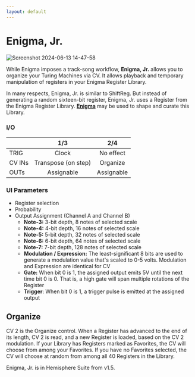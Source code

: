 ```yaml
---
layout: default
---
```

# Enigma, Jr.

![Screenshot 2024-06-13 14-47-58](https://github.com/djphazer/O_C-Phazerville/assets/109086194/3a64ad53-73ff-4fc0-9d10-4e4f345ffaa3)

While Enigma imposes a track-song workflow, **Enigma, Jr.** allows you to organize your Turing Machines via CV. It allows playback and temporary manipulation of registers in your Enigma Register Library.

In many respects, Enigma, Jr. is similar to ShiftReg. But instead of generating a random sixteen-bit register, Enigma, Jr. uses a Register from the Enigma Register Library. [**Enigma**](Enigma) may be used to shape and curate this Library.

### I/O

|        |         1/3         |    2/4     |
| ------ | :-----------------: | :--------: |
| TRIG   |        Clock        | No effect  |
| CV INs | Transpose (on step) |  Organize  |
| OUTs   |     Assignable      | Assignable |

### UI Parameters
* Register selection
* Probability
* Output Assignment (Channel A and Channel B)
	* **Note-3:** 3-bit depth, 8 notes of selected scale
	* **Note-4:** 4-bit depth, 16 notes of selected scale
	* **Note-5:** 5-bit depth, 32 notes of selected scale
	* **Note-6:** 6-bit depth, 64 notes of selected scale
	* **Note-7:** 7-bit depth, 128 notes of selected scale
	* **Modulation / Expression:** The least-significant 8 bits are used to generate a modulation value that's scaled to 0-5 volts. Modulation and Expression are identical for CV
	* **Gate:** When bit 0 is 1, the assigned output emits 5V until the next time bit 0 is 0. That is, a high gate will span multiple rotations of the Register
	* **Trigger**: When bit 0 is 1, a trigger pulse is emitted at the assigned output


## Organize

CV 2 is the Organize control. When a Register has advanced to the end of its length, CV 2 is read, and a new Register is loaded, based on the CV 2 modulation. If your Library has Registers marked as Favorites, the CV will choose from among your Favorites. If you have no Favorites selected, the CV will choose at random from among all 40 Registers in the Library.

Enigma, Jr. is in Hemisphere Suite from v1.5.
